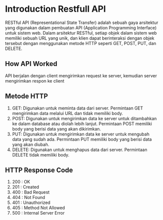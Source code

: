 <h1>Introduction Restfull API</h1>
RESTful API (Representational State Transfer) adalah sebuah gaya arsitektur yang digunakan dalam pembuatan API (Application Programming Interface) untuk sistem web. Dalam arsitektur RESTful, setiap objek dalam sistem web memiliki sebuah URL yang unik, dan klien dapat berinteraksi dengan objek tersebut dengan menggunakan metode HTTP seperti GET, POST, PUT, dan DELETE.
<h2>How API Worked</h2>
API berjalan dengan client mengirimkan request ke server, kemudian server mengirimkan respon ke client
<h2>Metode HTTP</h2>

1. GET: Digunakan untuk meminta data dari server. Permintaan GET mengirimkan data melalui URL dan tidak memiliki body.
2. POST: Digunakan untuk mengirimkan data ke server untuk ditambahkan ke dalam database atau diolah lebih lanjut. Permintaan POST memiliki body yang berisi data yang akan dikirimkan.
3. PUT: Digunakan untuk mengirimkan data ke server untuk mengubah data yang sudah ada. Permintaan PUT memiliki body yang berisi data yang akan diubah.
4. DELETE: Digunakan untuk menghapus data dari server. Permintaan DELETE tidak memiliki body.
<h2>HTTP Response Code</h2>

1. 200 : OK
2. 201 : Created
3. 400 : Bad Request
4. 404 : Not Found
5. 401 : Unauthorized
6. 405 : Method Not Allowed
7. 500 : Internal Server Error
